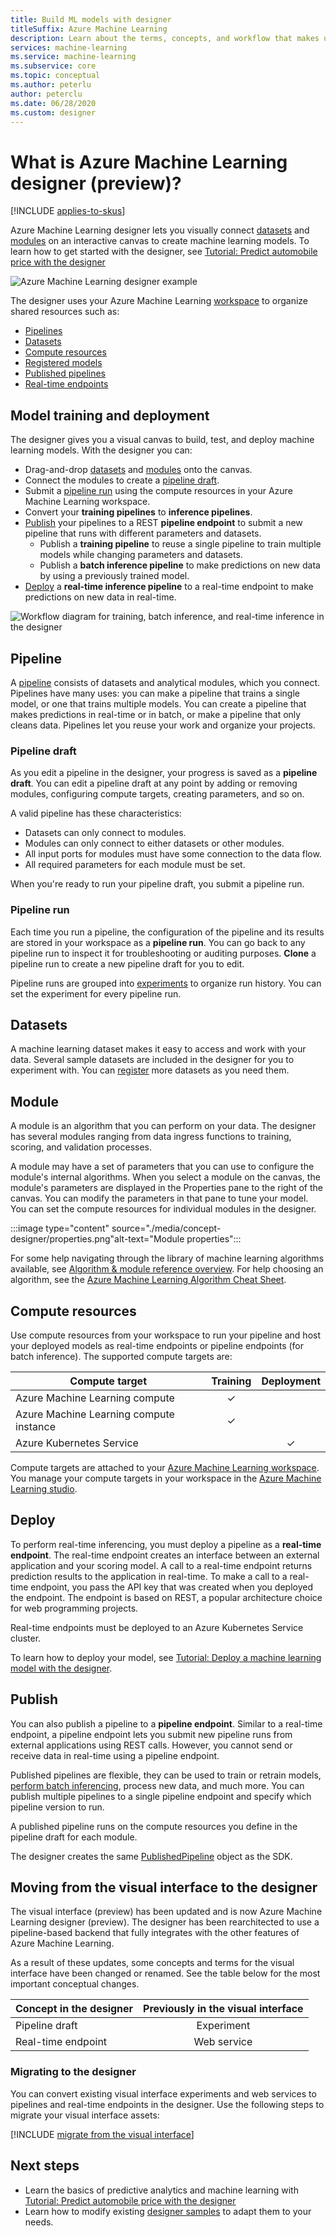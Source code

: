 ```yaml
---
title: Build ML models with designer
titleSuffix: Azure Machine Learning
description: Learn about the terms, concepts, and workflow that makes up the designer for Azure Machine Learning.
services: machine-learning
ms.service: machine-learning
ms.subservice: core
ms.topic: conceptual
ms.author: peterlu
author: peterclu
ms.date: 06/28/2020
ms.custom: designer
---
```


# What is Azure Machine Learning designer (preview)? 
[!INCLUDE [applies-to-skus](../../includes/aml-applies-to-enterprise-sku.md)]

Azure Machine Learning designer lets you visually connect [datasets](#datasets) and [modules](#module) on an interactive canvas to create machine learning models. To learn how to get started with the designer, see [Tutorial: Predict automobile price with the designer](tutorial-designer-automobile-price-train-score.md)

![Azure Machine Learning designer example](./media/concept-designer/designer-drag-and-drop.gif)

The designer uses your Azure Machine Learning [workspace](concept-workspace.md) to organize shared resources such as:

+ [Pipelines](#pipeline)
+ [Datasets](#datasets)
+ [Compute resources](#compute)
+ [Registered models](concept-azure-machine-learning-architecture.md#models)
+ [Published pipelines](#publish)
+ [Real-time endpoints](#deploy)

## Model training and deployment

The designer gives you a visual canvas to build, test, and deploy machine learning models. With the designer you can:

+ Drag-and-drop [datasets](#datasets) and [modules](#module) onto the canvas.
+ Connect the modules to create a [pipeline draft](#pipeline-draft).
+ Submit a [pipeline run](#pipeline-run) using the compute resources in your Azure Machine Learning workspace.
+ Convert your **training pipelines** to **inference pipelines**.
+ [Publish](#publish) your pipelines to a REST **pipeline endpoint** to submit a new pipeline that runs with different parameters and datasets.
    + Publish a **training pipeline** to reuse a single pipeline to train multiple models while changing parameters and datasets.
    + Publish a **batch inference pipeline** to make predictions on new data by using a previously trained model.
+ [Deploy](#deploy) a **real-time inference pipeline** to a real-time endpoint to make predictions on new data in real-time.

![Workflow diagram for training, batch inference, and real-time inference in the designer](./media/concept-designer/designer-workflow-diagram.png)

## Pipeline

A [pipeline](concept-azure-machine-learning-architecture.md#ml-pipelines) consists of datasets and analytical modules, which you connect. Pipelines have many uses: you can make a pipeline that trains a single model, or one that trains multiple models. You can create a pipeline that makes predictions in real-time or in batch, or make a pipeline that only cleans data. Pipelines let you reuse your work and organize your projects.

### Pipeline draft

As you edit a pipeline in the designer, your progress is saved as a **pipeline draft**. You can edit a pipeline draft at any point by adding or removing modules, configuring compute targets, creating parameters, and so on.

A valid pipeline has these characteristics:

* Datasets can only connect to modules.
* Modules can only connect to either datasets or other modules.
* All input ports for modules must have some connection to the data flow.
* All required parameters for each module must be set.

When you're ready to run your pipeline draft, you submit a pipeline run.

### Pipeline run

Each time you run a pipeline, the configuration of the pipeline and its results are stored in your workspace as a **pipeline run**. You can go back to any pipeline run to inspect it for troubleshooting or auditing purposes. **Clone** a pipeline run to create a new pipeline draft for you to edit.

Pipeline runs are grouped into [experiments](concept-azure-machine-learning-architecture.md#experiments) to organize run history. You can set the experiment for every pipeline run. 

## Datasets

A machine learning dataset makes it easy to access and work with your data. Several sample datasets are included in the designer for you to experiment with. You can [register](how-to-create-register-datasets.md) more datasets as you need them.

## Module

A module is an algorithm that you can perform on your data. The designer has several modules ranging from data ingress functions to training, scoring, and validation processes.

A module may have a set of parameters that you can use to configure the module's internal algorithms. When you select a module on the canvas, the module's parameters are displayed in the Properties pane to the right of the canvas. You can modify the parameters in that pane to tune your model. You can set the compute resources for individual modules in the designer. 

:::image type="content" source="./media/concept-designer/properties.png"alt-text="Module properties":::


For some help navigating through the library of machine learning algorithms available, see [Algorithm & module reference overview](algorithm-module-reference/module-reference.md). For help choosing an algorithm, see the [Azure Machine Learning Algorithm Cheat Sheet](algorithm-cheat-sheet.md).

## <a name="compute"></a> Compute resources

Use compute resources from your workspace to run your pipeline and host your deployed models as real-time endpoints or pipeline endpoints (for batch inference). The supported compute targets are:

| Compute target | Training | Deployment |
| ---- |:----:|:----:|
| Azure Machine Learning compute | ✓ | |
| Azure Machine Learning compute instance | ✓ | |
| Azure Kubernetes Service | | ✓ |

Compute targets are attached to your [Azure Machine Learning workspace](concept-workspace.md). You manage your compute targets in your workspace in the [Azure Machine Learning studio](https://ml.azure.com).

## Deploy

To perform real-time inferencing, you must deploy a pipeline as a **real-time endpoint**. The real-time endpoint creates an interface between an external application and your scoring model. A call to a real-time endpoint returns prediction results to the application in real-time. To make a call to a real-time endpoint, you pass the API key that was created when you deployed the endpoint. The endpoint is based on REST, a popular architecture choice for web programming projects.

Real-time endpoints must be deployed to an Azure Kubernetes Service cluster.

To learn how to deploy your model, see [Tutorial: Deploy a machine learning model with the designer](tutorial-designer-automobile-price-deploy.md).

## Publish

You can also publish a pipeline to a **pipeline endpoint**. Similar to a real-time endpoint, a pipeline endpoint lets you submit new pipeline runs from external applications using REST calls. However, you cannot send or receive data in real-time using a pipeline endpoint.

Published pipelines are flexible, they can be used to train or retrain models, [perform batch inferencing](how-to-run-batch-predictions-designer.md), process new data, and much more. You can publish multiple pipelines to a single pipeline endpoint and specify which pipeline version to run.

A published pipeline runs on the compute resources you define in the pipeline draft for each module.

The designer creates the same [PublishedPipeline](https://docs.microsoft.com/python/api/azureml-pipeline-core/azureml.pipeline.core.graph.publishedpipeline?view=azure-ml-py) object as the SDK.


## Moving from the visual interface to the designer

The visual interface (preview) has been updated and is now Azure Machine Learning designer (preview). The designer has been rearchitected to use a pipeline-based backend that fully integrates with the other features of Azure Machine Learning. 

As a result of these updates, some concepts and terms for the visual interface have been changed or renamed. See the table below for the most important conceptual changes. 

| Concept in the designer | Previously in the visual interface |
| ---- |:----:|
| Pipeline draft | Experiment |
| Real-time endpoint | Web service |

### Migrating to the designer

You can convert existing visual interface experiments and web services to pipelines and real-time endpoints in the designer. Use the following steps to migrate your visual interface assets:

[!INCLUDE [migrate from the visual interface](../../includes/aml-vi-designer-migration.md)]


## Next steps

* Learn the basics of predictive analytics and machine learning with [Tutorial: Predict automobile price with the designer](tutorial-designer-automobile-price-train-score.md)
* Learn how to modify existing [designer samples](samples-designer.md) to adapt them to your needs.
